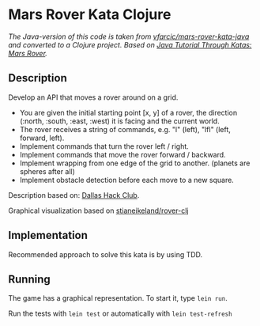 # Mars Rover Kata Clojure

*The Java-version of this code is taken from
[vfarcic/mars-rover-kata-java](https://github.com/vfarcic/mars-rover-kata-java)
and converted to a Clojure project. Based on
[Java Tutorial Through Katas: Mars Rover](http://technologyconversations.com/2014/10/17/java-tutorial-through-katas-mars-rover/).*

## Description

Develop an API that moves a rover around on a grid.

* You are given the initial starting point [x, y] of a rover, the direction
  (:north, :south, :east, :west) it is facing and the current world.
* The rover receives a string of commands, e.g. "l" (left), "lfl" (left,
  forward, left).
* Implement commands that turn the rover left / right.
* Implement commands that move the rover forward / backward.
* Implement wrapping from one edge of the grid to another. (planets are spheres
  after all)
* Implement obstacle detection before each move to a new square.

Description based on: [Dallas Hack Club](http://dallashackclub.com/rover).

Graphical visualization based on [stianeikeland/rover-clj](https://github.com/stianeikeland/rover-clj)

## Implementation

Recommended approach to solve this kata is by using TDD.

## Running

The game has a graphical representation. To start it, type `lein run`.

Run the tests with `lein test` or automatically with `lein test-refresh`
